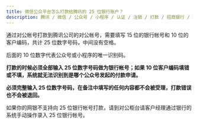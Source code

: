 ```yaml
---
title: 微信公众平台怎么打款给腾讯的 25 位银行账户？
description: 腾讯 / 微信 / 公众号 / 小程序 / 认证 / 注销 / 打款 / 招商银行 / 25位
---
```


通过对公帐号打款到腾讯公司的对公帐号，需要填写 15 位的银行帐号和 10 位的客户编码，共计 25 位数字号码，中间没有空格。

后面的 10 位数字代表公众号或小程序的唯一识别码。

**打款的时候必须全部输入 25 位数字号码做为银行帐号；如果 10 位客户编码填错或不填，系统就无法识别到是哪个公众号发起的付款申请。**

**必须完整输入 25 位数字号码，在备注中填写的任何内容都不会被受理，打款错误也不会被退回。**

如果你的网银不支持向 25 位银行帐号打款，请到对公柜台请客户经理通过银行的系统手动操作录入 25 位银行帐号。
